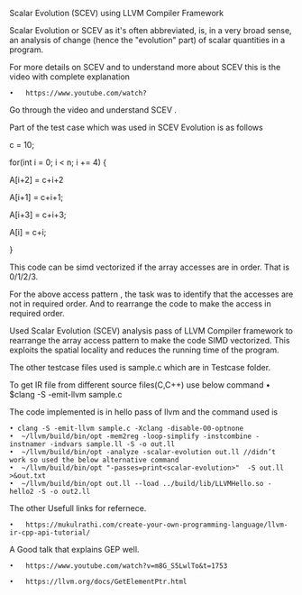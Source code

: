 Scalar Evolution (SCEV) using LLVM Compiler Framework

Scalar Evolution or SCEV as it's often abbreviated, is, in a very broad sense, an analysis of change (hence the "evolution" part) of scalar quantities in a program. 

For more details on SCEV and to understand more about SCEV this is the video with complete explanation

    • 	https://www.youtube.com/watch?

Go through the video and understand SCEV .

Part of the test case which was used in SCEV Evolution is as follows

c = 10;

for(int i = 0; i < n; i += 4) {

A[i+2] = c+i+2

A[i+1] = c+i+1;

A[i+3] = c+i+3;

A[i] = c+i;

}

This code can be simd vectorized if the array accesses are in order. That is 0/1/2/3.

For the above access pattern , the task was to identify that the accesses are not in required order. And to rearrange the code to make the access in required order.

Used Scalar Evolution (SCEV) analysis pass of LLVM Compiler framework to rearrange the array access pattern to make the code SIMD vectorized. This exploits the spatial locality and reduces the running time of the program.

The other testcase files used is sample.c which are in Testcase folder.

To get IR file from different source files(C,C++) use below command
    • $clang -S -emit-llvm sample.c

The code implemented is in hello pass of llvm and the command used is

    • clang -S -emit-llvm sample.c -Xclang -disable-O0-optnone
    •  ~/llvm/build/bin/opt -mem2reg -loop-simplify -instcombine -instnamer -indvars sample.ll -S -o out.ll
    •  ~/llvm/build/bin/opt -analyze -scalar-evolution out.ll //didn’t work so used the below alternative command 
    •  ~/llvm/build/bin/opt "-passes=print<scalar-evolution>"  -S out.ll >&out.txt
    •  ~/llvm/build/bin/opt out.ll --load ../build/lib/LLVMHello.so -hello2 -S -o out2.ll

The other Usefull links for refernece.

    • 	https://mukulrathi.com/create-your-own-programming-language/llvm-ir-cpp-api-tutorial/

A Good talk that explains GEP well.
	
    • 	https://www.youtube.com/watch?v=m8G_S5LwlTo&t=1753
    
    • 	https://llvm.org/docs/GetElementPtr.html
      

